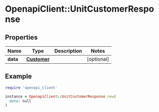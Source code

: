 # OpenapiClient::UnitCustomerResponse

## Properties

| Name | Type | Description | Notes |
| ---- | ---- | ----------- | ----- |
| **data** | [**Customer**](Customer.md) |  | [optional] |

## Example

```ruby
require 'openapi_client'

instance = OpenapiClient::UnitCustomerResponse.new(
  data: null
)
```

